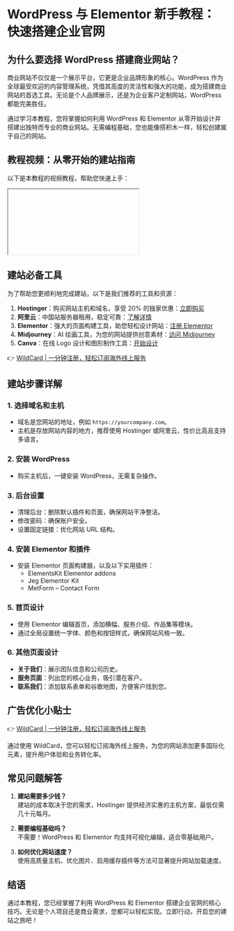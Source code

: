# WordPress 与 Elementor 新手教程：快速搭建企业官网

## 为什么要选择 WordPress 搭建商业网站？

商业网站不仅仅是一个展示平台，它更是企业品牌形象的核心。WordPress 作为全球最受欢迎的内容管理系统，凭借其高度的灵活性和强大的功能，成为搭建商业网站的首选工具。无论是个人品牌展示，还是为企业客户定制网站，WordPress 都能完美胜任。

通过学习本教程，您将掌握如何利用 WordPress 和 Elementor 从零开始设计并搭建出独特而专业的商业网站。无需编程基础，您也能像搭积木一样，轻松创建属于自己的网站。

## 教程视频：从零开始的建站指南

以下是本教程的视频教程，帮助您快速上手：

<iframe data-lazyloaded="1" src="" title="新手如何用 WordPress 和 Elementor 搭建公司官网" data-litespeed-src="https://www.youtube.com/embed/3lAt2IOGWR0?feature=oembed"></iframe>

## 建站必备工具

为了帮助您更顺利地完成建站，以下是我们推荐的工具和资源：

1. **Hostinger**：购买网站主机和域名，享受 20% 的独家优惠：[立即购买](https://bit.ly/47UlunQ)  
2. **阿里云**：中国站服务器租用，稳定可靠：[了解详情](https://bit.ly/3V1GiGY)  
3. **Elementor**：强大的页面构建工具，助您轻松设计网站：[注册 Elementor](https://bit.ly/3wzeqQH)  
4. **Midjourney**：AI 绘画工具，为您的网站提供创意素材：[访问 Midjourney](https://www.midjourney.com)  
5. **Canva**：在线 Logo 设计和图形制作工具：[开始设计](https://www.canva.com/)  

👉 [WildCard | 一分钟注册，轻松订阅海外线上服务](https://bbtdd.com/WildCard)

## 建站步骤详解

### 1. 选择域名和主机
- 域名是您网站的地址，例如 `https://yourcompany.com`。  
- 主机是存放网站内容的地方，推荐使用 Hostinger 或阿里云，性价比高且支持多语言。

### 2. 安装 WordPress
- 购买主机后，一键安装 WordPress，无需复杂操作。

### 3. 后台设置
- 清理后台：删除默认插件和页面，确保网站干净整洁。  
- 修改密码：确保账户安全。  
- 设置固定链接：优化网站 URL 结构。

### 4. 安装 Elementor 和插件
- 安装 Elementor 页面构建器，以及以下实用插件：  
  - ElementsKit Elementor addons  
  - Jeg Elementor Kit  
  - MetForm – Contact Form  

### 5. 首页设计
- 使用 Elementor 编辑首页，添加横幅、服务介绍、作品集等模块。  
- 通过全局设置统一字体、颜色和按钮样式，确保网站风格一致。

### 6. 其他页面设计
- **关于我们**：展示团队信息和公司历史。  
- **服务页面**：列出您的核心业务，吸引潜在客户。  
- **联系我们**：添加联系表单和谷歌地图，方便客户找到您。

## 广告优化小贴士

👉 [WildCard | 一分钟注册，轻松订阅海外线上服务](https://bbtdd.com/WildCard)  

通过使用 WildCard，您可以轻松订阅海外线上服务，为您的网站添加更多国际化元素，提升用户体验和业务转化率。

## 常见问题解答

1. **建站需要多少钱？**  
   建站的成本取决于您的需求，Hostinger 提供经济实惠的主机方案，最低仅需几十元每月。

2. **需要编程基础吗？**  
   不需要！WordPress 和 Elementor 均支持可视化编辑，适合零基础用户。

3. **如何优化网站速度？**  
   使用高质量主机、优化图片、启用缓存插件等方法可显著提升网站加载速度。

## 结语

通过本教程，您已经掌握了利用 WordPress 和 Elementor 搭建企业官网的核心技巧。无论是个人项目还是商业需求，您都可以轻松实现。立即行动，开启您的建站之旅吧！